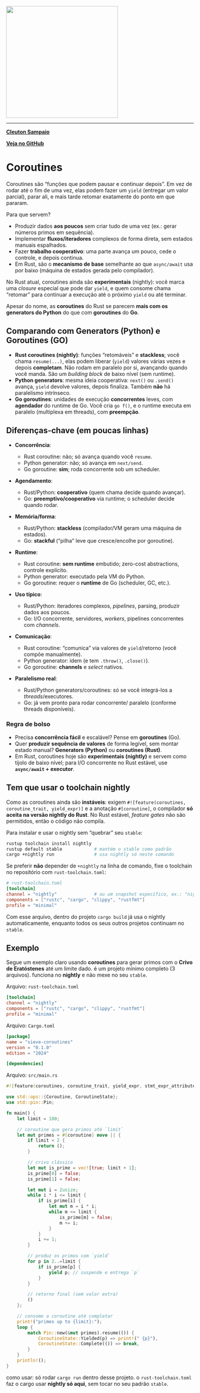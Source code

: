 <img src="../../rusting-crab-logo.png" height=300>

---

[**Cleuton Sampaio**](https://linkedin.com/in/cleutonsampaio)

[**Veja no GitHub**](https://https://github.com/cleuton/rustingcrab/tree/main/code_samples/coroutines)

# Coroutines 

Coroutines são “funções que podem pausar e continuar depois”. Em vez de rodar até o fim de uma vez, elas podem fazer um `yield` (entregar um valor parcial), parar ali, e mais tarde retomar exatamente do ponto em que pararam.

Para que servem?

* Produzir dados **aos poucos** sem criar tudo de uma vez (ex.: gerar números primos em sequência).
* Implementar **fluxos/iteradores** complexos de forma direta, sem estados manuais espalhados.
* Fazer **trabalho cooperativo**: uma parte avança um pouco, cede o controle, e depois continua.
* Em Rust, são o **mecanismo de base** semelhante ao que `async/await` usa por baixo (máquina de estados gerada pelo compilador).

No Rust atual, coroutines ainda são **experimentais** (nightly): você marca uma *closure* especial que pode dar `yield`, e quem consome chama “retomar” para continuar a execução até o próximo `yield` ou até terminar.

Apesar do nome, as **coroutines** do Rust se parecem **mais com os generators do Python** do que com **goroutines** do **Go**.

## Comparando com Generators (Python) e Goroutines (GO)

* **Rust coroutines (nightly)**: funções “retomáveis” e **stackless**; você chama `resume(...)`, elas podem liberar (`yield`) valores várias vezes e depois **completam**. Não rodam em paralelo por si, avançando quando você manda. São um *building block* de baixo nível (sem runtime).
* **Python generators**: mesma ideia cooperativa: `next()` ou `.send()` avança, `yield` devolve valores, depois finaliza. Também **não** há paralelismo intrínseco.
* **Go goroutines**: unidades de execução **concorrentes** leves, com **agendador** do runtime de Go. Você cria `go f()`, e o runtime executa em paralelo (multiplexa em threads), com **preempção**.

## Diferenças-chave (em poucas linhas)

* **Concorrência**:

  * Rust coroutine: não; só avança quando você `resume`.
  * Python generator: não; só avança em `next/send`.
  * Go goroutine: **sim**; roda concorrente sob um scheduler.
* **Agendamento**:

  * Rust/Python: **cooperativo** (quem chama decide quando avançar).
  * Go: **preemptivo/cooperativo** via runtime; o scheduler decide quando rodar.
* **Memória/forma**:

  * Rust/Python: **stackless** (compilador/VM geram uma máquina de estados).
  * Go: **stackful** (“pilha” leve que cresce/encolhe por goroutine).
* **Runtime**:

  * Rust coroutine: **sem runtime** embutido; zero-cost abstractions, controle explícito.
  * Python generator: executado pela VM do Python.
  * Go goroutine: requer o **runtime** de Go (scheduler, GC, etc.).
* **Uso típico**:

  * Rust/Python: iteradores complexos, *pipelines*, parsing, produzir dados aos poucos.
  * Go: I/O concorrente, servidores, *workers*, pipelines concorrentes com *channels*.
* **Comunicação**:

  * Rust coroutine: “comunica” via valores de `yield`/retorno (você compõe manualmente).
  * Python generator: idem (e tem `.throw()`, `.close()`).
  * Go goroutine: **channels** e *select* nativos.
* **Paralelismo real**:

  * Rust/Python generators/coroutines: só se você integrá-los a *threads*/executores.
  * Go: já vem pronto para rodar concorrente/ paralelo (conforme threads disponíveis).

### Regra de bolso

* Precisa **concorrência fácil** e escalável? Pense em **goroutines** (Go).
* Quer **produzir sequência de valores** de forma legível, sem montar estado manual? **Generators (Python)** ou **coroutines (Rust)**.
* Em Rust, coroutines hoje são **experimentais (nightly)** e servem como tijolo de baixo nível; para I/O concorrente no Rust estável, use **`async/await` + executor**.

## Tem que usar o toolchain nightly

Como as coroutines ainda são **instáveis**: exigem `#![feature(coroutines, coroutine_trait, yield_expr)]` e a anotação `#[coroutine]`, o compilador **só aceita na versão nightly do Rust**. No Rust estável, *feature gates* não são permitidos, então o código não compila.

Para instalar e usar o nightly sem “quebrar” seu `stable`:

```bash
rustup toolchain install nightly
rustup default stable            # mantém o stable como padrão
cargo +nightly run               # usa nightly só neste comando
```

Se preferir **não** depender de `+nightly` na linha de comando, fixe o toolchain no repositório com `rust-toolchain.toml`:

```toml
# rust-toolchain.toml
[toolchain]
channel = "nightly"              # ou um snapshot específico, ex.: "nightly-2025-08-17"
components = ["rustc", "cargo", "clippy", "rustfmt"]
profile = "minimal"
```

Com esse arquivo, dentro do projeto `cargo build` já usa o nightly automaticamente, enquanto todos os seus outros projetos continuam no `stable`.

## Exemplo


Segue um exemplo claro usando **coroutines** para gerar primos com o **Crivo de Eratóstenes** até um limite dado. é um projeto mínimo completo (3 arquivos). funciona no **nightly** e não mexe no seu `stable`.

Arquivo: `rust-toolchain.toml`

```toml
[toolchain]
channel = "nightly"
components = ["rustc", "cargo", "clippy", "rustfmt"]
profile = "minimal"
```

Arquivo: `Cargo.toml`

```toml
[package]
name = "sieve-coroutines"
version = "0.1.0"
edition = "2024"

[dependencies]
```

Arquivo: `src/main.rs`

```rust
#![feature(coroutines, coroutine_trait, yield_expr, stmt_expr_attributes)]

use std::ops::{Coroutine, CoroutineState};
use std::pin::Pin;

fn main() {
    let limit = 100;

    // coroutine que gera primos até `limit`
    let mut primes = #[coroutine] move || {
        if limit < 2 {
            return ();
        }

        // crivo clássico
        let mut is_prime = vec![true; limit + 1];
        is_prime[0] = false;
        is_prime[1] = false;

        let mut i = 2usize;
        while i * i <= limit {
            if is_prime[i] {
                let mut m = i * i;
                while m <= limit {
                    is_prime[m] = false;
                    m += i;
                }
            }
            i += 1;
        }

        // produz os primos com `yield`
        for p in 2..=limit {
            if is_prime[p] {
                yield p; // suspende e entrega `p`
            }
        }

        // retorno final (sem valor extra)
        ()
    };

    // consome a coroutine até completar
    print!("primes up to {limit}:");
    loop {
        match Pin::new(&mut primes).resume(()) {
            CoroutineState::Yielded(p) => print!(" {p}"),
            CoroutineState::Complete(()) => break,
        }
    }
    println!();
}
```

como usar: só rodar `cargo run` dentro desse projeto. o `rust-toolchain.toml` faz o cargo usar **nightly só aqui**, sem tocar no seu padrão `stable`.
